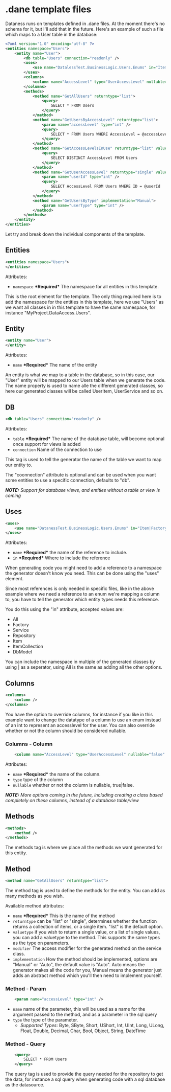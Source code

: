 # .dane template files

Dataness runs on templates defined in .dane files.
At the moment there's no schema for it, but I'll add that in the future.
Here's an example of such a file which maps to a User table in the database:

```xml
<?xml version="1.0" encoding="utf-8" ?>
<entities namespace="Users">
	<entity name="User">
		<db table="Users" connection="readonly" />
		<uses>
			<use name="DatalessTest.BusinessLogic.Users.Enums" in="Item|Factory|Service" />
		</uses>
		<columns>
			<column name="AccessLevel" type="UserAccessLevel" nullable="false" />
		</columns>
		<methods>
			<method name="GetAllUsers" returntype="list">
				<query>
					SELECT * FROM Users
				</query>
			</method>
			<method name="GetUsersByAccessLevel" returntype="list">
				<param name="accessLevel" type="int" />
				<query>
					SELECT * FROM Users WHERE AccessLevel = @accessLevel
				</query>
			</method>
			<method name="GetAccessLevelsInUse" returntype="list" valuetype="int">
				<query>
					SELECT DISTINCT AccessLevel FROM Users
				</query>
			</method>
			<method name="GetUserAccessLevel" returntype="single" valuetype="int">
				<param name="userId" type="int" />
				<query>
					SELECT AccessLevel FROM Users WHERE ID = @userId
				</query>
			</method>
			<method name="GetUsersByType" implementation="Manual">
				<param name="userType" type="int" />
			</method>
		</methods>
	</entity>
</entities>
```

Let try and break down the individual components of the template.

## Entities
```xml
<entities namespace="Users">
</entities>
```

Attributes:
- `namespace` **\*Required\*** The namespace for all entities in this template.

This is the root element for the template. The only thing required here is to add the namespace for the entities in this template, here we use "Users" as we want all classes in in this template to have the same namespace, for instance "MyProject.DataAccess.Users".

## Entity
```xml
<entity name="User">
</entity>
```

Attributes:
- `name` **\*Required\*** The name of the entity

An entity is what we map to a table in the database, so in this case, our "User" entity will be mapped to our Users table when we generate the code.
The name property is used to name alle the different generated classes, so here our generated classes will be called UserItem, UserService and so on.

## DB

```xml
<db table="Users" connection="readonly" />
```

Attributes:
- `table` **\*Required\*** The name of the database table, will become optional once support for views is added
- `connection` Name of the connection to use

This tag is used to tell the generator the name of the table we want to map our entity to.

The "coonnection" attribute is optional and can be used when you want some entities to use a specific connection, defaults to "db".

_**NOTE:** Support for database views, and entities without a table or view is coming_


## Uses

```xml
<uses>
	<use name="DatanessTest.BusinessLogic.Users.Enums" in="Item|Factory|Service" />
</uses>
```

Attributes:
- `name` **\*Required\*** the name of the reference to include.
- `in` **\*Required\*** Where to include the reference

When generating code you might need to add a reference to a namespace the generator doesn't know you need. This can be done using the "uses" element.

Since most references is only needed in specific files, like in the above example where we need a reference to an enum we're mapping a column to, you have to tell the generator which entity types needs this reference.

You do this using the "in" attribute, accepted values are:
- All
- Factory
- Service
- Repository
- Item
- ItemCollection
- DbModel

You can include the namespace in multiple of the generated classes by using | as a seperator, using All is the same as adding all the other options.

## Columns

```xml
<columns>
	<column />
</columns>	
```
You have the option to override columns, for instance if you like in this example want to change the datatype of a column to use an enum instead of an int to represent an accesslevel for the user.
You can also override whether or not the column should be considered nullable.

### Columns - Column
```xml
	<column name="AccessLevel" type="UserAccessLevel" nullable="false" />
```
Attributes:
- `name` **\*Required\*** the name of the column.
- `type` type of the column
- `nullable` whether or not the column is nullable, true|false.

_**NOTE:** More options coming in the future, including creating a class based completely on these columns, instead of a database table/view_

## Methods
```xml
<methods>
	<method />
</methods>
```

The methods tag is where we place all the methods we want generated for this entity.

## Method
```xml
<method name="GetAllUsers" returntype="list">
```
The method tag is used to define the methods for the entity. You can add as many methods as you wish.

Available method attributes:
- `name` **\*Required\*** This is the name of the method
- `returntype` can be "list" or "single", determines whether the function returns a collection of items, or a single item. "list" is the default option.
- `valuetype` if you wish to return a single value, or a list of single values, you can add a valuetype to the method. This supports the same types as the type on parameters.
- `modifier` The access modifier for the generated method on the service class.
- `implementation` How the method should be implemented, options are "Manual" or "Auto", the default value is "Auto". Auto means the generator makes all the code for you, Manual means the generator just adds an abstract method which you'll then need to implement yourself.

### Method - Param
```xml
	<param name="accessLevel" type="int" />
```
- `name` name of the parameter, this will be used as a name for the argument passed to the method, and as a parameter in the sql query
- `type` the type of the parameter.
	- _Supported Types_: Byte, SByte, Short, UShort, Int, UInt, Long, ULong, Float, Double, Decimal, Char, Bool, Object, String, DateTime
### Method - Query
```xml
	<query>
		SELECT * FROM Users
	</query>
```

The query tag is used to provide the query needed for the repository to get the data, for instance a sql query when generating code with a sql database as the datasource.
